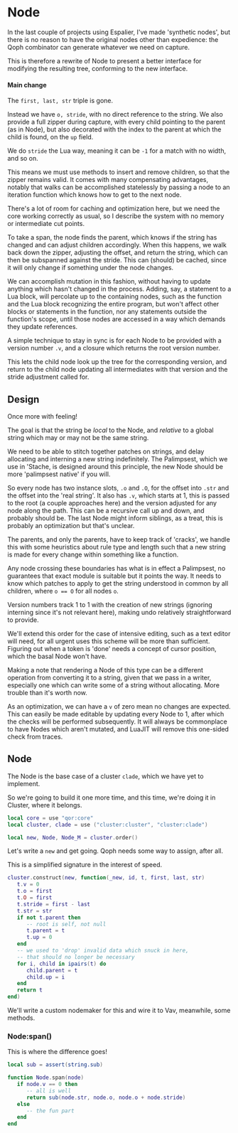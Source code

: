 # Node

In the last couple of projects using Espalier, I've made 'synthetic nodes',
but there is no reason to have the original nodes other than expedience:
the Qoph combinator can generate whatever we need on capture\.

This is therefore a rewrite of Node to present a better interface for
modifying the resulting tree, conforming to the new interface\.


#### Main change

The `first, last, str` triple is gone\.

Instead we have `o, stride`, with no direct reference to the string\.  We also
provide a full zipper during capture, with every child pointing to the parent
\(as in Node\), but also decorated with the index to the parent at which the
child is found, on the `up` field\.

We do `stride` the Lua way, meaning it can be `-1` for a match with no width,
and so on\.

This means we must use methods to insert and remove children, so that the
zipper remains valid\.  It comes with many compensating advantages, notably
that walks can be accomplished statelessly by passing a node to an iteration
function which knows how to get to the next node\.

There's a lot of room for caching and optimization here, but we need the
core working correctly as usual, so I describe the system with no memory or
intermediate cut points\.

To take a span, the node finds the parent, which knows if the string has
changed and can adjust children accordingly\. When this happens, we walk back
down the zipper, adjusting the offset, and return the string, which can then
be subspanned against the stride\.  This can \(should\) be cached, since it
will only change if something under the node changes\.

We can accomplish mutation in this fashion, without having to update anything
which hasn't changed in the process\.  Adding, say, a statement to a Lua
block, will percolate up to the containing nodes, such as the function and
the Lua block recognizing the entire program, but won't affect other blocks
or statements in the function, nor any statements outside the function's
scope, until those nodes are accessed in a way which demands they update
references\.

A simple technique to stay in sync is for each Node to be provided with a
version number `.v`, and a closure which returns the root version number\.

This lets the child node look up the tree for the corresponding version, and
return to the child node updating all intermediates with that version and
the stride adjustment called for\.


## Design

Once more with feeling\!

The goal is that the string be *local* to the Node, and *relative* to a global
string which may or may not be the same string\.

We need to be able to stitch together patches on strings, and delay allocating
and interning a new string indefinitely\.  The Palimpsest, which we use
in 'Stache, is designed around this principle, the new Node should be more
'palimpsest native' if you will\.

So every node has two instance slots, `.o` and `.O`, for the offset into
`.str` and the offset into the 'real string'\.  It also has `.v`, which starts
at 1, this is passed to the root \(a couple approaches here\) and the version
adjusted for any node along the path\.  This can be a recursive call up and
down, and probably should be\.  The last Node might inform siblings, as a treat,
this is probably an optimization but that's unclear\.

The parents, and only the parents, have to keep track of 'cracks', we handle
this with some heuristics about rule type and length such that a new string
is made for every change within something like a function\.

Any node crossing these boundaries has what is in effect a Palimpsest, no
guarantees that exact module is suitable but it points the way\.  It needs to
know which patches to apply to get the string understood in common by all
children, where `o == O` for all nodes `o`\.

Version numbers track 1 to 1 with the creation of new strings \(ignoring
interning since it's not relevant here\), making undo relatively
straightforward to provide\.

We'll extend this order for the case of intensive editing, such as a text
editor will need, for all urgent uses this scheme will be more than
sufficient\.  Figuring out when a token is 'done' needs a concept of cursor
position, which the basal Node won't have\.

Making a note that rendering a Node of this type can be a different operation
from converting it to a string, given that we pass in a writer, especially
one which can write some of a string without allocating\.  More trouble than
it's worth now\.

As an optimization, we can have a `v` of zero mean no changes are expected\.
This can easily be made editable by updating every Node to 1, after which the
checks will be performed subsequently\.  It will always be commonplace to have
Nodes which aren't mutated, and LuaJIT will remove this one\-sided check from
traces\.


## Node

  The Node is the base case of a cluster `clade`, which we have yet to
implement\.

So we're going to build it one more time, and this time, we're doing it in
Cluster, where it belongs\.

```lua
local core = use "qor:core"
local cluster, clade = use ("cluster:cluster", "cluster:clade")
```

```lua
local new, Node, Node_M = cluster.order()
```

Let's write a `new` and get going\. Qoph needs some way to assign, after all\.

This is a simplified signature in the interest of speed\.

```lua
cluster.construct(new, function(_new, id, t, first, last, str)
   t.v = 0
   t.o = first
   t.O = first
   t.stride = first - last
   t.str = str
   if not t.parent then
      -- root is self, not null
      t.parent = t
      t.up = 0
   end
   -- we used to 'drop' invalid data which snuck in here,
   -- that should no longer be necessary
   for i, child in ipairs(t) do
      child.parent = t
      child.up = i
   end
   return t
end)
```

We'll write a custom nodemaker for this and wire it to Vav, meanwhile, some
methods\.


### Node:span\(\)

This is where the difference goes\!

```lua
local sub = assert(string.sub)

function Node.span(node)
   if node.v == 0 then
      -- all is well
      return sub(node.str, node.o, node.o + node.stride)
   else
      -- the fun part
   end
end
```



